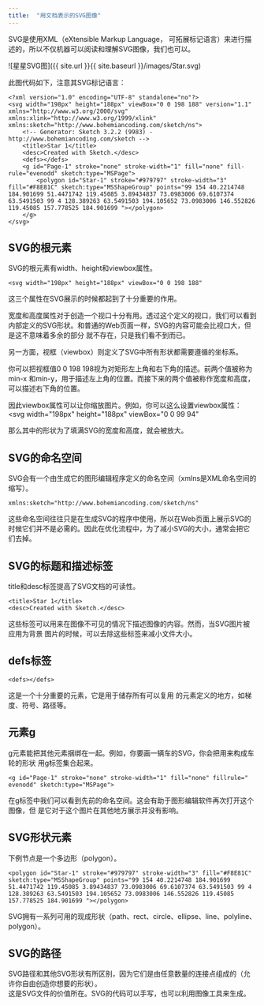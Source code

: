```yaml
---
title:  "用文档表示的SVG图像"
---
```

 
SVG是使用XML（eXtensible Markup Language， 可拓展标记语言）来进行描述的，所以不仅机器可以阅读和理解SVG图像，我们也可以。

![星星SVG图]({{ site.url }}{{ site.baseurl }}/images/Star.svg)  

此图代码如下，注意其SVG标记语言：

```
<?xml version="1.0" encoding="UTF-8" standalone="no"?>
<svg width="198px" height="188px" viewBox="0 0 198 188" version="1.1" xmlns="http://www.w3.org/2000/svg" xmlns:xlink="http://www.w3.org/1999/xlink" xmlns:sketch="http://www.bohemiancoding.com/sketch/ns">
    <!-- Generator: Sketch 3.2.2 (9983) - http://www.bohemiancoding.com/sketch -->
    <title>Star 1</title>
    <desc>Created with Sketch.</desc>
    <defs></defs>
    <g id="Page-1" stroke="none" stroke-width="1" fill="none" fill-rule="evenodd" sketch:type="MSPage">
        <polygon id="Star-1" stroke="#979797" stroke-width="3" fill="#F8E81C" sketch:type="MSShapeGroup" points="99 154 40.2214748 184.901699 51.4471742 119.45085 3.89434837 73.0983006 69.6107374 63.5491503 99 4 128.389263 63.5491503 194.105652 73.0983006 146.552826 119.45085 157.778525 184.901699 "></polygon>
    </g>
</svg>
```

## SVG的根元素  
  
SVG的根元素有width、height和viewbox属性。
   
    <svg width="198px" height="188px" viewBox="0 0 198 188"
	
这三个属性在SVG展示的时候都起到了十分重要的作用。
  
宽度和高度属性对于创造一个视口十分有用。透过这个定义的视口，我们可以看到内部定义的SVG形状。和普通的Web页面一样，SVG的内容可能会比视口大，但是这不意味着多余的部分 就不存在，只是我们看不到而已。  

另一方面，视框（viewbox）则定义了SVG中所有形状都需要遵循的坐标系。 

你可以把视框值0 0 198 198视为对矩形左上角和右下角的描述。前两个值被称为min-x 和min-y，用于描述左上角的位置。而接下来的两个值被称作宽度和高度，可以描述右下角的位置。 

因此viewbox属性可以让你缩放图片。例如，你可以这么设置viewbox属性： 
    <svg width="198px" height="188px" viewBox="0 0 99 94"   

那么其中的形状为了填满SVG的宽度和高度，就会被放大。   

## SVG的命名空间  

SVG会有一个由生成它的图形编辑程序定义的命名空间（xmlns是XML命名空间的缩写）。 

    xmlns:sketch="http://www.bohemiancoding.com/sketch/ns"   

这些命名空间往往只是在生成SVG的程序中使用，所以在Web页面上展示SVG的时候它们并不是必需的。因此在优化流程中，为了减小SVG的大小，通常会把它们去掉。 

##  SVG的标题和描述标签

title和desc标签提高了SVG文档的可读性。   
    
	<title>Star 1</title>   
    <desc>Created with Sketch.</desc> 
	
这些标签可以用来在图像不可见的情况下描述图像的内容。然而，当SVG图片被应用为背景 图片的时候，可以去除这些标签来减小文件大小。  

## defs标签  

    <defs></defs>  

这是一个十分重要的元素，它是用于储存所有可以复用 的元素定义的地方，如梯度、符号、路径等。  

## 元素g  

g元素能把其他元素捆绑在一起。例如，你要画一辆车的SVG，你会把用来构成车轮的形状 用g标签集合起来。 
  
    <g id="Page-1" stroke="none" stroke-width="1" fill="none" fillrule=" evenodd" sketch:type="MSPage"> 
	
在g标签中我们可以看到先前的命名空间。这会有助于图形编辑软件再次打开这个图像，但 是它对于这个图片在其他地方展示并没有影响。  

## SVG形状元素  

下例节点是一个多边形（polygon）。 

    <polygon id="Star-1" stroke="#979797" stroke-width="3" fill="#F8E81C" sketch:type="MSShapeGroup" points="99 154 40.2214748 184.901699 51.4471742 119.45085 3.89434837 73.0983006 69.6107374 63.5491503 99 4 128.389263 63.5491503 194.105652 73.0983006 146.552826 119.45085 157.778525 184.901699 "></polygon>  

SVG拥有一系列可用的现成形状（path、rect、circle、ellipse、line、polyline、 polygon）。   

## SVG的路径  

SVG路径和其他SVG形状有所区别，因为它们是由任意数量的连接点组成的（允许你自由创造你想要的形状）。  
这是SVG文件的价值所在。SVG的代码可以手写，也可以利用图像工具来生成。 

